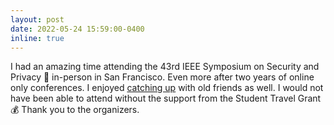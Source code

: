 ```yaml
---
layout: post
date: 2022-05-24 15:59:00-0400
inline: true
---
```


I had an amazing time attending the 43rd IEEE Symposium on Security and Privacy :horse:	in-person in San Francisco. Even more after two years of online only conferences. I enjoyed <a href="https://twitter.com/efren_lopezm/status/1529196237777276928" target="blank">catching up</a> with old friends as well. I would not have been able to attend without the support from the Student Travel Grant :moneybag: Thank you to the organizers.